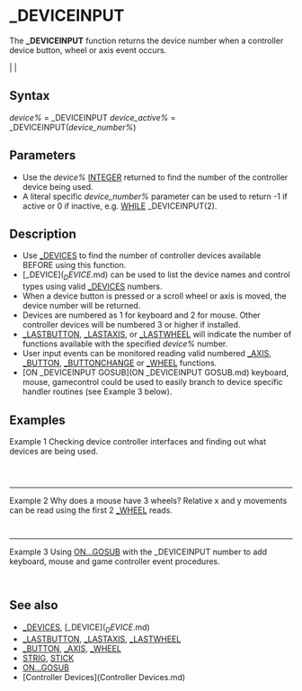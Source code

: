 # _DEVICEINPUT

The **_DEVICEINPUT** function returns the device number when a controller device button, wheel or axis event occurs.

  

|  |

## Syntax

*device%* = _DEVICEINPUT
*device_active%* = _DEVICEINPUT(*device_number%*)
  

## Parameters

* Use the *device%* [INTEGER](INTEGER.md) returned to find the number of the controller device being used.
* A literal specific *device_number%* parameter can be used to return -1 if active or 0 if inactive, e.g. [WHILE](WHILE.md) _DEVICEINPUT(2).

  

## Description

* Use [_DEVICES](_DEVICES.md) to find the number of controller devices available BEFORE using this function.
* [_DEVICE$](_DEVICE$.md) can be used to list the device names and control types using valid [_DEVICES](_DEVICES.md) numbers.
* When a device button is pressed or a scroll wheel or axis is moved, the device number will be returned.
* Devices are numbered as 1 for keyboard and 2 for mouse. Other controller devices will be numbered 3 or higher if installed.
* [_LASTBUTTON](_LASTBUTTON.md), [_LASTAXIS](_LASTAXIS.md), or [_LASTWHEEL](_LASTWHEEL.md) will indicate the number of functions available with the specified *device%* number.
* User input events can be monitored reading valid numbered [_AXIS](_AXIS.md), [_BUTTON](_BUTTON.md), [_BUTTONCHANGE](_BUTTONCHANGE.md) or [_WHEEL](_WHEEL.md) functions.
* [ON _DEVICEINPUT GOSUB](ON _DEVICEINPUT GOSUB.md) keyboard, mouse, gamecontrol could be used to easily branch to device specific handler routines (see Example 3 below).

  

## Examples

Example 1
Checking device controller interfaces and finding out what devices are being used.

``` [FOR](FOR.md) i% = 1 [TO](TO.md) [_DEVICES](_DEVICES.md)     [PRINT](PRINT.md) [STR$](STR$.md)(i%) + ") " + [_DEVICE$](_DEVICE$.md)(i%)     [PRINT](PRINT.md) "Button:"; [_LASTBUTTON](_LASTBUTTON.md)(i%); ",Axis:"; [_LASTAXIS](_LASTAXIS.md)(i%); ",Wheel:"; [_LASTWHEEL](_LASTWHEEL.md)(i%) [NEXT](NEXT.md) i%  [PRINT](PRINT.md) [DO](DO.md)     x% = _DEVICEINPUT     [IF](IF.md) x% [THEN](THEN.md) [PRINT](PRINT.md) "Device ="; x%; [LOOP UNTIL](LOOP UNTIL.md) [INKEY$](INKEY$.md) = [CHR$](CHR$.md)(27)  [END](END.md)  
```

``` [KEYBOARD][BUTTON] Buttons: 512 Axis: 0 Wheels: 0 [MOUSE][BUTTON][AXIS][WHEEL] Buttons: 3 Axis: 2 Wheels: 3 [CONTROLLER][[NAME][Microsoft Sidewinder Precision Pro (USB)[BUTTON][AXIS] Buttons: 9 Axis: 6 Wheels: 0  Device = 2 Device = 2  
```

``` **Note**  Mouse events must be within the program screen area. Keyboard presses  are registered only when program is in focus.  
```

---

Example 2
Why does a mouse have 3 wheels? Relative x and y movements can be read using the first 2 [_WHEEL](_WHEEL.md) reads.

``` ignore% = [_MOUSEMOVEMENTX](_MOUSEMOVEMENTX.md) 'dummy call to put mouse into relative movement mode  [PRINT](PRINT.md) "Move your mouse and/or your mouse wheel (ESC to exit)"  d% = [_DEVICES](_DEVICES.md) 'always read number of devices to enable device input [DO](DO.md)     [_LIMIT](_LIMIT.md) 30 'main loop     [DO WHILE](DO WHILE.md) _DEVICEINPUT(2) 'loop only runs during a device 2 mouse event         [PRINT](PRINT.md) [_WHEEL](_WHEEL.md)(1), [_WHEEL](_WHEEL.md)(2), [_WHEEL](_WHEEL.md)(3)     [LOOP](LOOP.md) [LOOP UNTIL](LOOP UNTIL.md) [INKEY$](INKEY$.md) = [CHR$](CHR$.md)(27)  [END](END.md)  
```

``` **Explanation**  Referencing the [_MOUSEMOVEMENTX](_MOUSEMOVEMENTX.md) function hides the mouse and sets  the mouse to a relative movement mode which can be read by [_WHEEL](_WHEEL.md).  _DEVICEINPUT(2) returns -1 (true) only when the mouse is moved,  scrolled or clicked.  
```

---

Example 3
Using [ON...GOSUB](ON...GOSUB.md) with the _DEVICEINPUT number to add keyboard, mouse and game controller event procedures.

``` n% = [_DEVICES](_DEVICES.md) 'required when reading devices [PRINT](PRINT.md) "Number of devices found ="; n% [FOR](FOR.md) i% = 1 [TO](TO.md) n%     [PRINT](PRINT.md) i%; [_DEVICE$](_DEVICE$.md)(i%) '1 = keyboard, 2 = mouse, 3 = other controller, etc. [NEXT](NEXT.md) i%  [PRINT](PRINT.md) [DO](DO.md)     device% = _DEVICEINPUT     [ON](ON.md) device% [GOSUB](GOSUB.md) keyboard, mouse, controller 'must be inside program loop [LOOP UNTIL](LOOP UNTIL.md) [INKEY$](INKEY$.md) = [CHR$](CHR$.md)(27)  [END](END.md)  keyboard: [PRINT](PRINT.md) device%; "Keyboard"; [RETURN](RETURN.md)  mouse: [PRINT](PRINT.md) device%; "Mouse "; [RETURN](RETURN.md)  controller: [PRINT](PRINT.md) device%; "Game control "; [RETURN](RETURN.md)  
```

``` **Note**  [ON...GOSUB](ON...GOSUB.md) and [ON...GOTO](ON...GOTO.md) events require numerical values to match  the order of line labels listed in the event used inside loops.  
```

  

## See also

* [_DEVICES](_DEVICES.md), [_DEVICE$](_DEVICE$.md)
* [_LASTBUTTON](_LASTBUTTON.md), [_LASTAXIS](_LASTAXIS.md), [_LASTWHEEL](_LASTWHEEL.md)
* [_BUTTON](_BUTTON.md), [_AXIS](_AXIS.md), [_WHEEL](_WHEEL.md)
* [STRIG](STRIG.md), [STICK](STICK.md)
* [ON...GOSUB](ON...GOSUB.md)
* [Controller Devices](Controller Devices.md)

  
